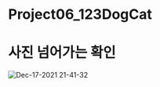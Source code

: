 # Project06_123DogCat

# 사진 넘어가는 확인 

![Dec-17-2021 21-41-32](https://user-images.githubusercontent.com/88240177/146546280-edfeb6a4-d0f7-4681-ba30-f90bb3fee706.gif)
